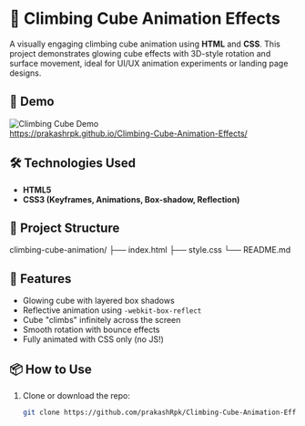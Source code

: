 # 🧊 Climbing Cube Animation Effects

A visually engaging climbing cube animation using **HTML** and **CSS**. This project demonstrates glowing cube effects with 3D-style rotation and surface movement, ideal for UI/UX animation experiments or landing page designs.

## 🚀 Demo

![Climbing Cube Demo](https://prakashrpk.github.io/Climbing-Cube-Animation-Effects/)  
https://prakashrpk.github.io/Climbing-Cube-Animation-Effects/

## 🛠️ Technologies Used

- **HTML5**
- **CSS3 (Keyframes, Animations, Box-shadow, Reflection)**

## 📁 Project Structure

climbing-cube-animation/ ├── index.html ├── style.css └── README.md


## 🎯 Features

- Glowing cube with layered box shadows
- Reflective animation using `-webkit-box-reflect`
- Cube "climbs" infinitely across the screen
- Smooth rotation with bounce effects
- Fully animated with CSS only (no JS!)

## 📦 How to Use

1. Clone or download the repo:
   ```bash
   git clone https://github.com/prakashRpk/Climbing-Cube-Animation-Effects.git

